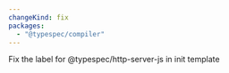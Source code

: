 ```yaml
---
changeKind: fix
packages:
  - "@typespec/compiler"
---
```


Fix the label for @typespec/http-server-js in init template